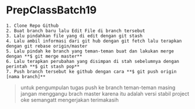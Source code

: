 # PrepClassBatch19
```
1. Clone Repo Github
2. Buat branch baru lalu Edit File di branch tersebut
3. Lalu pindahkan file yang di edit dengan git stash 
4. Lalu ambil informasi dari git hub dengan git fetch lalu terapkan dengan git rebase origin/master
5. Lalu pindah ke branch yang teman-teman buat dan lakukan merge dengan **$ git merge master**
6. Lalu terapkan perubahan yang disimpan di stah sebelumnya dengan perintah **$ git stash pop**
7. Push branch tersebut ke github dengan cara **$ git push origin [nama branch]**
```
> untuk pengumpulan tugas push ke branch teman-teman masing jangan menggangu brach master karena itu adalah versi stabil project oke semangatt mengerjakan terimakasih
